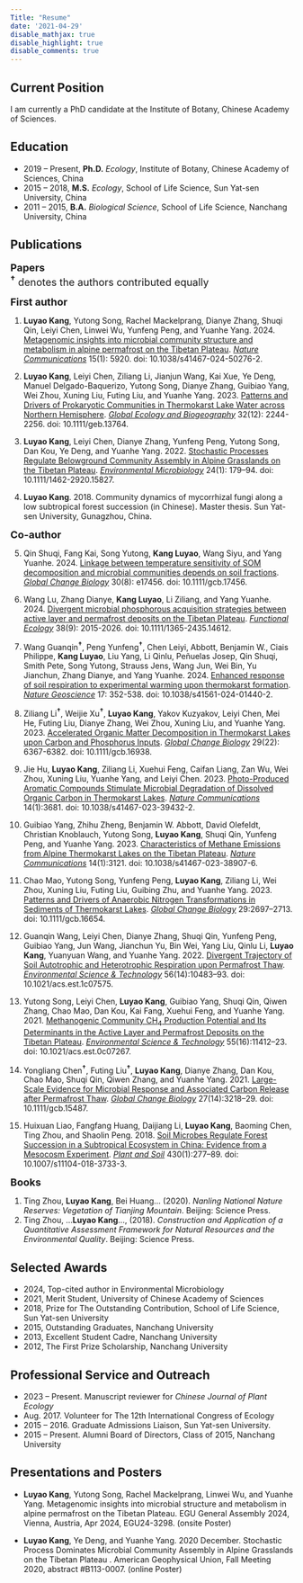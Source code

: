 ```yaml
---
Title: "Resume"
date: '2021-04-29'
disable_mathjax: true
disable_highlight: true
disable_comments: true
---
```

Current Position
---------
I am currently a PhD candidate at the Institute of Botany, Chinese Academy of Sciences.

Education
---------

*   2019 – Present, **Ph.D.** *Ecology*, Institute of Botany, Chinese Academy of Sciences, China
*   2015 – 2018, **M.S.** *Ecology*, School of Life Science, Sun Yat-sen University, China 
*   2011 – 2015, **B.A.** *Biological Science*, School of Life Science, Nanchang University, China

    
Publications
------------
<font size=4px><b>Papers</b></font><br>
<font size=4px><sup><b>†</b></sup> denotes the authors contributed equally</font><br>

<font size=4px><b>First author</b></font><br>

1. <b>Luyao Kang</b>, Yutong Song, Rachel Mackelprang, Dianye Zhang, Shuqi Qin, Leiyi Chen, Linwei Wu, Yunfeng Peng, and Yuanhe Yang. 2024. [Metagenomic insights into microbial community structure and metabolism in alpine permafrost on the Tibetan Plateau](https://www.nature.com/articles/s41467-024-50276-2). <u><i>Nature Communications</i></u> 15(1): 5920. doi: 10.1038/s41467-024-50276-2.
   
2. <b>Luyao Kang</b>, Leiyi Chen, Ziliang Li, Jianjun Wang, Kai Xue, Ye Deng, Manuel Delgado-Baquerizo, Yutong Song, Dianye Zhang, Guibiao Yang, Wei Zhou, Xuning Liu, Futing Liu, and Yuanhe Yang. 2023. [Patterns and Drivers of Prokaryotic Communities in Thermokarst Lake Water across Northern Hemisphere](https://onlinelibrary.wiley.com/doi/abs/10.1111/geb.13764). <u><i>Global Ecology and Biogeography</i></u> 32(12): 2244-2256. doi: 10.1111/geb.13764.

3. <b>Luyao Kang</b>, Leiyi Chen, Dianye Zhang, Yunfeng Peng, Yutong Song, Dan Kou, Ye Deng, and Yuanhe Yang. 2022. [Stochastic Processes Regulate Belowground Community Assembly in Alpine Grasslands on the Tibetan Plateau](https://onlinelibrary.wiley.com/doi/abs/10.1111/1462-2920.15827). <u><i>Environmental Microbiology</i></u> 24(1): 179–94. doi: 10.1111/1462-2920.15827.
   
4. <b>Luyao Kang</b>. 2018. Community dynamics of mycorrhizal fungi along a low subtropical forest succession (in Chinese). Master thesis. Sun Yat-sen University, Gunagzhou, China.

<font size=4px><b>Co-author</b></font><br>

5. Qin Shuqi, Fang Kai, Song Yutong, <b>Kang Luyao</b>, Wang Siyu, and Yang Yuanhe. 2024. [Linkage between temperature sensitivity of SOM decomposition and microbial communities depends on soil fractions](https://onlinelibrary.wiley.com/doi/abs/10.1111/gcb.17456). <i><u>Global Change Biology</i></u> 30(8): e17456. doi: 10.1111/gcb.17456.

6. Wang Lu, Zhang Dianye, <b>Kang Luyao</b>, Li Ziliang, and Yang Yuanhe. 2024. [Divergent microbial phosphorous acquisition strategies between active layer and permafrost deposits on the Tibetan Plateau](https://onlinelibrary.wiley.com/doi/abs/10.1111/1365-2435.14612). <u><i>Functional Ecology</u></i> 38(9): 2015-2026. doi: 10.1111/1365-2435.14612.
   
7. Wang Guanqin<sup><b>†</b></sup>, Peng Yunfeng<sup><b>†</b></sup>, Chen Leiyi, Abbott, Benjamin W., Ciais Philippe, <b>Kang Luyao</b>, Liu Yang, Li Qinlu, Peñuelas Josep, Qin Shuqi, Smith Pete, Song Yutong, Strauss Jens, Wang Jun, Wei Bin, Yu Jianchun, Zhang Dianye, and Yang Yuanhe. 2024. [Enhanced response of soil respiration to experimental warming upon thermokarst formation](https://www.nature.com/articles/s41561-024-01440-2). <u><i>Nature Geoscience</i></u> 17: 352-538. doi: 10.1038/s41561-024-01440-2.
   
8. Ziliang Li<sup><b>†</b></sup>, Weijie Xu<sup><b>†</b></sup>, <b>Luyao Kang</b>, Yakov Kuzyakov, Leiyi Chen, Mei He, Futing Liu, Dianye Zhang, Wei Zhou, Xuning Liu, and Yuanhe Yang. 2023. [Accelerated Organic Matter Decomposition in Thermokarst Lakes upon Carbon and Phosphorus Inputs](https://onlinelibrary.wiley.com/doi/abs/10.1111/gcb.16938). <u><i>Global Change Biology</i></u> 29(22): 6367-6382. doi: 10.1111/gcb.16938.
   
9.  Jie Hu, <b>Luyao Kang</b>, Ziliang Li, Xuehui Feng, Caifan Liang, Zan Wu, Wei Zhou, Xuning Liu, Yuanhe Yang, and Leiyi Chen. 2023. [Photo-Produced Aromatic Compounds Stimulate Microbial Degradation of Dissolved Organic Carbon in Thermokarst Lakes](https://www.nature.com/articles/s41467-023-39432-2). <u><i>Nature Communications</i></u> 14(1):3681. doi: 10.1038/s41467-023-39432-2.
    
10. Guibiao Yang, Zhihu Zheng, Benjamin W. Abbott, David Olefeldt, Christian Knoblauch, Yutong Song, <b>Luyao Kang</b>, Shuqi Qin, Yunfeng Peng, and Yuanhe Yang. 2023. [Characteristics of Methane Emissions from Alpine Thermokarst Lakes on the Tibetan Plateau](https://www.nature.com/articles/s41467-023-38907-6). <u><i>Nature Communications</i></u> 14(1):3121. doi: 10.1038/s41467-023-38907-6.
    
11. Chao Mao, Yutong Song, Yunfeng Peng, <b>Luyao Kang</b>, Ziliang Li, Wei Zhou, Xuning Liu, Futing Liu, Guibing Zhu, and Yuanhe Yang. 2023. [Patterns and Drivers of Anaerobic Nitrogen Transformations in Sediments of Thermokarst Lakes](https://onlinelibrary.wiley.com/doi/abs/10.1111/gcb.16654). <u><i>Global Change Biology</i></u> 29:2697–2713. doi: 10.1111/gcb.16654.
    
12. Guanqin Wang, Leiyi Chen, Dianye Zhang, Shuqi Qin, Yunfeng Peng, Guibiao Yang, Jun Wang, Jianchun Yu, Bin Wei, Yang Liu, Qinlu Li, <b>Luyao Kang</b>, Yuanyuan Wang, and Yuanhe Yang. 2022. [Divergent Trajectory of Soil Autotrophic and Heterotrophic Respiration upon Permafrost Thaw](https://doi.org/10.1021/acs.est.1c07575). <u><i>Environmental Science & Technology</i></u> 56(14):10483–93. doi: 10.1021/acs.est.1c07575.
    
13. Yutong Song, Leiyi Chen, <b>Luyao Kang</b>, Guibiao Yang, Shuqi Qin, Qiwen Zhang, Chao Mao, Dan Kou, Kai Fang, Xuehui Feng, and Yuanhe Yang. 2021. [Methanogenic Community CH<sub>4</sub> Production Potential and Its Determinants in the Active Layer and Permafrost Deposits on the Tibetan Plateau](https://doi.org/10.1021/acs.est.0c07267). <u><i>Environmental Science & Technology</i></u> 55(16):11412–23. doi: 10.1021/acs.est.0c07267.
    
14. Yongliang Chen<sup><b>†</b></sup>, Futing Liu<sup><b>†</b></sup>, <b>Luyao Kang</b>, Dianye Zhang, Dan Kou, Chao Mao, Shuqi Qin, Qiwen Zhang, and Yuanhe Yang. 2021. [Large-Scale Evidence for Microbial Response and Associated Carbon Release after Permafrost Thaw](https://onlinelibrary.wiley.com/doi/abs/10.1111/gcb.15487). <u><i>Global Change Biology</i></u> 27(14):3218–29. doi: 10.1111/gcb.15487.
    
15. Huixuan Liao, Fangfang Huang, Daijiang Li, <b>Luyao Kang</b>, Baoming Chen, Ting Zhou, and Shaolin Peng. 2018. [Soil Microbes Regulate Forest Succession in a Subtropical Ecosystem in China: Evidence from a Mesocosm Experiment](https://doi.org/10.1007/s11104-018-3733-3). <u><i>Plant and Soil</i></u> 430(1):277–89. doi: 10.1007/s11104-018-3733-3.

<font size=4px><b>Books</b></font><br>

1. Ting Zhou, <b>Luyao Kang</b>, Bei Huang... (2020). <i>Nanling National Nature Reserves: Vegetation of Tianjing Mountain</i>. Beijing: Science Press.
2. Ting Zhou, ...<b>Luyao Kang</b>..., (2018). <i>Construction and Application of a Quantitative Assessment Framework for Natural Resources and the Environmental Quality</i>. Beijing: Science Press.

Selected Awards
--------------------------

*   2024, Top-cited author in Environmental Microbiology 
*   2021, Merit Student, University of Chinese Academy of Sciences
*   2018, Prize for The Outstanding Contribution, School of Life Science, Sun Yat-sen University
*   2015, Outstanding Graduates, Nanchang University
*   2013, Excellent Student Cadre, Nanchang University
*   2012, The First Prize Scholarship, Nanchang University

    
Professional Service and Outreach
---------------------------------

*   2023 – Present. Manuscript reviewer for <i>Chinese Journal of Plant Ecology</i>
*   Aug. 2017. Volunteer for The 12th International Congress of Ecology
*   2015 – 2016. Graduate Admissions Liaison, Sun Yat-sen University.
*   2015 – Present. Alumni Board of Directors, Class of 2015, Nanchang University

    
Presentations and Posters
---------------------------------

*	<b>Luyao Kang</b>, Yutong Song, Rachel Mackelprang, Linwei Wu, and Yuanhe Yang. Metagenomic insights into microbial structure and metabolism in alpine permafrost on the Tibetan Plateau. EGU General Assembly 2024, Vienna, Austria, Apr 2024, EGU24-3298. (onsite Poster)

*	<b>Luyao Kang</b>, Ye Deng, and Yuanhe Yang. 2020 December. Stochastic Process Dominates Microbial Community Assembly in Alpine Grasslands on the Tibetan Plateau . American Geophysical Union, Fall Meeting 2020, abstract #B113-0007. (online Poster)

